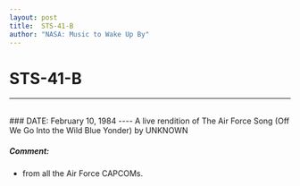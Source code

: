 ```yaml
---
layout: post
title:  STS-41-B
author: "NASA: Music to Wake Up By"
---
```


# STS-41-B
----
<br/>
### DATE: February 10, 1984
----
A live rendition of The Air Force Song  (Off We Go Into the Wild Blue Yonder) by UNKNOWN

##### Comment:
* from all the Air Force CAPCOMs.
